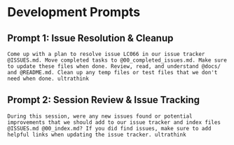# Development Prompts

## Prompt 1: Issue Resolution & Cleanup
```
Come up with a plan to resolve issue LC066 in our issue tracker @ISSUES.md. Move completed tasks to @00_completed_issues.md. Make sure to update these files when done. Review, read, and understand @docs/ and @README.md. Clean up any temp files or test files that we don't need when done. ultrathink
```

## Prompt 2: Session Review & Issue Tracking
```
During this session, were any new issues found or potential improvements that we should add to our issue tracker and index files @ISSUES.md @00_index.md? If you did find issues, make sure to add helpful links when updating the issue tracker. ultrathink
```